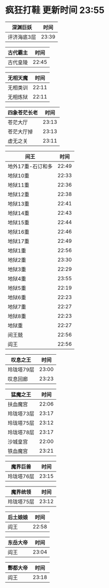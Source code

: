 # 疯狂打鞋 更新时间 23:55

| 深渊巨妖   | 时间    |
|--------|-------|
| 评济海底3层 | 23:39 |

| 古代霸主   | 时间    |
|--------|-------|
| 古代皇陵 | 22:45 |

| 无相天魔   | 时间    |
|--------|-------|
| 无相类训 | 22:11 |
| 无相炼狱 | 22:11 |

| 四象苍茫长老   | 时间    |
|--------|-------|
| 苍茫大厅 | 23:13 |
| 苍茫大厅掉 | 23:13 |
| 虚无之关 | 23:11 |

| 间王   | 时间    |
|--------|-------|
| 地外17重-石订和多 | 22:49 |
| 地狱10重 | 22:33 |
| 地狱11重 | 22:36 |
| 地狱12重 | 22:38 |
| 地狱13重 | 22:41 |
| 地狱14重 | 22:43 |
| 地狱15重 | 22:44 |
| 地狱16重 | 22:46 |
| 地狱17重 | 22:49 |
| 地狱1重 | 22:56 |
| 地狱2重 | 23:30 |
| 地狱3重 | 22:29 |
| 地狱4重 | 23:55 |
| 地狱5重 | 22:19 |
| 地狱6重 | 22:23 |
| 地狱7重 | 22:27 |
| 地狱8重 | 22:23 |
| 地狱重 | 22:27 |
| 间王兢 | 22:56 |
| 阎王 | 22:56 |

| 叹息之王   | 时间    |
|--------|-------|
| 玲珑塔79层 | 23:00 |
| 叹息回廊 | 23:23 |

| 猛魔之王   | 时间    |
|--------|-------|
| 扶血魔宫 | 22:06 |
| 玲珑塔73层 | 23:17 |
| 玲珑塔75层 | 23:12 |
| 玲珑塔78层 | 23:17 |
| 沙城皇宫 | 22:00 |
| 铁血魔宫 | 23:21 |

| 魔界巨兽   | 时间    |
|--------|-------|
| 玲珑塔76层 | 23:15 |

| 魔界统领   | 时间    |
|--------|-------|
| 玲珑塔75层 | 23:12 |

| 后土娘娘   | 时间    |
|--------|-------|
| 阎王 | 22:58 |

| 东岳大帝   | 时间    |
|--------|-------|
| 阎王 | 23:04 |

| 酆都大帝   | 时间    |
|--------|-------|
| 阎王 | 23:18 |